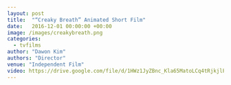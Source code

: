 ```yaml
---
layout: post
title:  "“Creaky Breath” Animated Short Film"
date:   2016-12-01 00:00:00 +00:00
image: /images/creakybreath.png
categories:
  - tvfilms
author: "Dawon Kim"
authors: "Director"
venue: "Independent Film"
video: https://drive.google.com/file/d/1HWz1JyZBnc_Kla65MatoLCq4tRjkjlPx/view?usp=sharing
---
```

